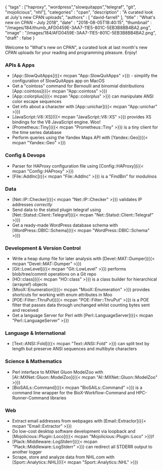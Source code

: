 {
   "tags" : ["haproxy", "wordpress","slowquitapps","telegraf", "git", "mojolicious", "nhl"],
   "categories" : "cpan",
   "description" : "A curated look at July's new CPAN uploads",
   "authors" : [
      "david-farrell"
   ],
   "title" : "What's new on CPAN - July 2018",
   "date" : "2018-08-05T18:40:15",
   "thumbnail" : "/images/184/thumb_AFD0459E-3AA7-11E5-801C-5EB3B8BB4BA2.png",
   "image" : "/images/184/AFD0459E-3AA7-11E5-801C-5EB3B8BB4BA2.png",
   "draft" : false
}


Welcome to "What's new on CPAN", a curated look at last month's new CPAN uploads for your reading and programming pleasure. Enjoy!

### APIs & Apps
* [App::SlowQuitApps]({{< mcpan "App::SlowQuitApps" >}}) - simplify the configuration of SlowQuitApps app on MacOS
* Get a "cointoss" command for Bernoulli and binomial distributions [App::cointoss]({{< mcpan "App::cointoss" >}})
* [App::colorplus]({{< mcpan "App::colorplus" >}}) can manipulate ANSI color escape sequences
* Get info about a character with [App::unichar]({{< mcpan "App::unichar" >}})
* [JavaScript::V8::XS]({{< mcpan "JavaScript::V8::XS" >}}) provides XS bindings for the V8 JavaScript engine. Woo!
* [Prometheus::Tiny]({{< mcpan "Prometheus::Tiny" >}}) is a tiny client for the time series database
* Perform queries using the Yandex Maps API with [Yandex::Geo]({{< mcpan "Yandex::Geo" >}})


### Config & Devops
* Parser for HAProxy configuration file using [Config::HAProxy]({{< mcpan "Config::HAProxy" >}})
* [File::AddInc]({{< mcpan "File::AddInc" >}}) is a "FindBin" for modulinos


### Data
* [Net::IP::Checker]({{< mcpan "Net::IP::Checker" >}}) validates IP addresses *correctly*
* Send data to the statsd plugin telegraf using [Net::Statsd::Client::Telegraf]({{< mcpan "Net::Statsd::Client::Telegraf" >}})
* Get a ready-made WordPress database schema with [WordPress::DBIC::Schema]({{< mcpan "WordPress::DBIC::Schema" >}})


### Development & Version Control
* Write a heap dump file for later analysis with [Devel::MAT::Dumper]({{< mcpan "Devel::MAT::Dumper" >}})
* [Git::LowLevel]({{< mcpan "Git::LowLevel" >}}) performs blob/tree/commit operations on a Git repo
* [HO::class]({{< mcpan "HO::class" >}}) is a class builder for hierarchical (arrayref) objects
* [MooX::Enumeration]({{< mcpan "MooX::Enumeration" >}}) provides shortcuts for working with enum attributes in Moo
* [POE::Filter::ThruPut]({{< mcpan "POE::Filter::ThruPut" >}}) is a POE filter that passes data through unchanged whilst counting bytes sent and received
* Get a language Server for Perl with [Perl::LanguageServer]({{< mcpan "Perl::LanguageServer" >}})


### Language & International
* [Text::ANSI::Fold]({{< mcpan "Text::ANSI::Fold" >}}) can split text by length but preserve ANSI sequences and multibyte characters


### Science & Mathematics
* Perl interface to MXNet Gluon ModelZoo with [AI::MXNet::Gluon::ModelZoo]({{< mcpan "AI::MXNet::Gluon::ModelZoo" >}})
* [BioSAILs::Command]({{< mcpan "BioSAILs::Command" >}}) is a command line wrapper for the BioX-Workflow-Command and HPC-Runner-Command libraries


### Web
* Extract email addresses from webpages with [Email::Extractor]({{< mcpan "Email::Extractor" >}})
* Do low-cost desktop software development via loopback and [Mojolicious::Plugin::Loco]({{< mcpan "Mojolicious::Plugin::Loco" >}})f
* [Plack::Middleware::LogStderr]({{< mcpan "Plack::Middleware::LogStderr" >}}) can redirect all STDERR output to another logger
* Scrape, store and analyze data from NHL.com with [Sport::Analytics::NHL]({{< mcpan "Sport::Analytics::NHL" >}})
